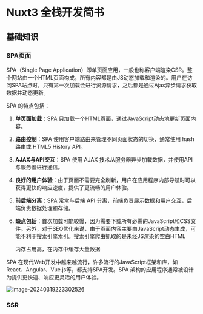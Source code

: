 # Nuxt3 全栈开发简书

## 基础知识

### SPA页面

SPA（Single Page Application）即单页面应用，一般也称客户端渲染CSR。整个网站由一个HTML页面构成，所有内容都是由JS动态加载和渲染的。用户在访问SPA站点时，只有第一次加载会进行资源请求，之后都是通过Ajax异步请求获取数据并动态更新。



SPA 的特点包括：

1. **单页面加载**：SPA 只加载一个HTML页面，通过JavaScript动态地更新页面内容。

2. **路由控制**：SPA 使用客户端路由来管理不同页面状态的切换，通常使用 hash 路由或 HTML5 History API。

3. **AJAX与API交互**：SPA 使用 AJAX 技术从服务器异步加载数据，并使用API与服务器进行通信。

4. **良好的用户体验**：由于页面不需要完全刷新，用户在应用程序内部导航时可以获得更快的响应速度，提供了更流畅的用户体验。

5. **前后端分离**：SPA 常常与后端 API 分离，前端负责展示数据和用户交互，后端负责数据处理和存储。

6. **缺点包括**：首次加载可能较慢，因为需要下载所有必需的JavaScript和CSS文件。另外，对于SEO优化来说，由于页面内容主要由JavaScript动态生成，可能不利于搜索引擎索引。搜索引擎爬虫抓取的是未经JS渲染的空白HTML

   内存占用高，在内存中缓存大量数据

SPA 在现代Web开发中越来越流行，许多流行的JavaScript框架和库，如React、Angular、Vue.js等，都支持SPA开发。SPA 架构的应用程序通常被设计为提供更快速、响应更灵活的用户体验。



![image-20240319223302526](http://sa33v5v2e.hd-bkt.clouddn.com/image-20240319223302526.png)

### SSR